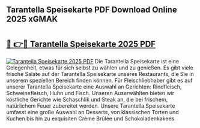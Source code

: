 ## Tarantella Speisekarte PDF Download Online 2025 xGMAK

# <h2><a href="http://gccy9t.nevu.top/?p=Tarantella+Speisekarte">🔗 👉🔴 Tarantella Speisekarte 2025 PDF</a></h2>

[![Tarantella Speisekarte 2025 PDF](https://i.imgur.com/dBaPXMq.png)](http://gccy9t.nevu.top/?p=Tarantella+Speisekarte)
Die Tarantella Speisekarte ist eine Gelegenheit, etwas für sich selbst zu wählen und zu genießen. Es gibt viele frische Salate auf der Tarantella Speisekarte unseres Restaurants, die Sie in unserem speziellen Bereich finden können. Für Fleischliebhaber gibt es auf unserer Tarantella Speisekarte eine Auswahl an Gerichten: Rindfleisch, Schweinefleisch, Huhn und Fisch. Unseren Auserwählten bieten wir köstliche Gerichte wie Schaschlik und Steak an, die bei frischem, natürlichem Feuer zubereitet werden. Unsere Tarantella Speisekarte umfasst eine große Auswahl an Desserts, von klassischen Torten und Kuchen bis hin zu exquisiten Crème Brûlée und Schokoladenkakees.
